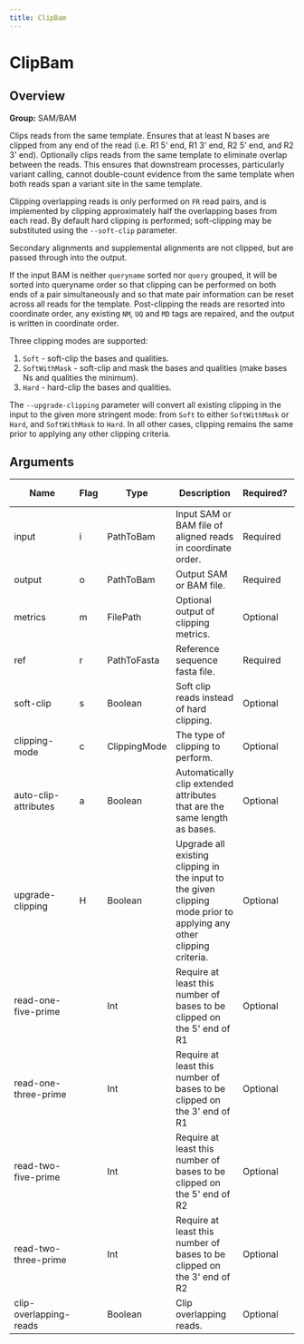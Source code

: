 ```yaml
---
title: ClipBam
---
```


# ClipBam

## Overview
**Group:** SAM/BAM

Clips reads from the same template. Ensures that at least N bases are clipped from any end of the read (i.e.
R1 5' end, R1 3' end, R2 5' end, and R2 3' end).  Optionally clips reads from the same template to eliminate overlap
between the reads.  This ensures that downstream processes, particularly variant calling, cannot double-count
evidence from the same template when both reads span a variant site in the same template.

Clipping overlapping reads is only performed on `FR` read pairs, and is implemented by clipping approximately half
the overlapping bases from each read.  By default hard clipping is performed; soft-clipping may be substituted
using the `--soft-clip` parameter.

Secondary alignments and supplemental alignments are not clipped, but are passed through into the
output.

If the input BAM is neither `queryname` sorted nor `query` grouped, it will be sorted into queryname
order so that clipping can be performed on both ends of a pair simultaneously and so that mate
pair information can be reset across all reads for the template.  Post-clipping the reads are
resorted into coordinate order, any existing `NM`, `UQ` and `MD` tags are repaired, and the output is
written in coordinate order.

Three clipping modes are supported:
1. `Soft` - soft-clip the bases and qualities.
2. `SoftWithMask` - soft-clip and mask the bases and qualities (make bases Ns and qualities the minimum).
3. `Hard` - hard-clip the bases and qualities.

The `--upgrade-clipping` parameter will convert all existing clipping in the input to the given more stringent mode:
from `Soft` to either `SoftWithMask` or `Hard`, and `SoftWithMask` to `Hard`. In all other cases, clipping remains
the same prior to applying any other clipping criteria.

## Arguments

|Name|Flag|Type|Description|Required?|Max Values|Default Value(s)|
|----|----|----|-----------|---------|----------|----------------|
|input|i|PathToBam|Input SAM or BAM file of aligned reads in coordinate order.|Required|1||
|output|o|PathToBam|Output SAM or BAM file.|Required|1||
|metrics|m|FilePath|Optional output of clipping metrics.|Optional|1||
|ref|r|PathToFasta|Reference sequence fasta file.|Required|1||
|soft-clip|s|Boolean|Soft clip reads instead of hard clipping.|Optional|1|false|
|clipping-mode|c|ClippingMode|The type of clipping to perform.|Optional|1||
|auto-clip-attributes|a|Boolean|Automatically clip extended attributes that are the same length as bases.|Optional|1|false|
|upgrade-clipping|H|Boolean|Upgrade all existing clipping in the input to the given clipping mode prior to applying any other clipping criteria.|Optional|1|false|
|read-one-five-prime||Int|Require at least this number of bases to be clipped on the 5' end of R1|Optional|1|0|
|read-one-three-prime||Int|Require at least this number of bases to be clipped on the 3' end of R1|Optional|1|0|
|read-two-five-prime||Int|Require at least this number of bases to be clipped on the 5' end of R2|Optional|1|0|
|read-two-three-prime||Int|Require at least this number of bases to be clipped on the 3' end of R2|Optional|1|0|
|clip-overlapping-reads||Boolean|Clip overlapping reads.|Optional|1|false|

